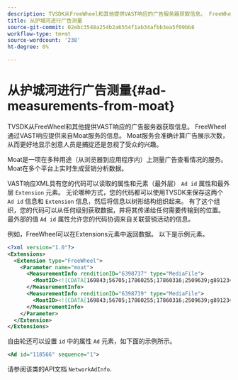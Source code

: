 ```yaml
---
description: TVSDK从FreeWheel和其他提供VAST响应的广告服务器获取信息。 FreeWheel通过VAST响应提供来自Moat服务的信息。 Moat服务会准确计算广告展示次数，从而更好地显示创意人员是捕捉还是忽视了受众的兴趣。
title: 从护城河进行广告测量
source-git-commit: 02ebc3548a254b2a6554f1ab34afbb3ea5f09bb8
workflow-type: tm+mt
source-wordcount: '238'
ht-degree: 0%

---
```


# 从护城河进行广告测量{#ad-measurements-from-moat}

TVSDK从FreeWheel和其他提供VAST响应的广告服务器获取信息。 FreeWheel通过VAST响应提供来自Moat服务的信息。 Moat服务会准确计算广告展示次数，从而更好地显示创意人员是捕捉还是忽视了受众的兴趣。

Moat是一项在多种用途（从浏览器到应用程序内）上测量广告查看情况的服务。 Moat在多个平台上实时生成营销分析数据。

VAST响应XML具有您的代码可以读取的属性和元素（最外层） `Ad id` 属性和最外层 `Extension` 元素。 无论哪种方式，您的代码都可以使用TVSDK来保存这两个 `Ad id` 信息和 `Extension` 信息，然后将信息以树形结构组织起来。 有了这个组织，您的代码可以从任何级别获取数据，并将其传递给任何需要传输到的位置。 最外部的值 `Ad id` 属性允许您的代码协调来自关联营销活动的信息。

例如，FreeWheel可以在Extensions元素中返回数据。 以下是示例元素。

```xml
<?xml version="1.0"?> 
<Extensions> 
  <Extension type="FreeWheel"> 
    <Parameter name="moat"> 
      <MeasurementInfo renditionID="6398737" type="MediaFile"> 
        <MoatID><![CDATA[169843;56705;17860255;17860316;2509639;g8912342;103311138;g436558;530633]]></MoatID> 
      </MeasurementInfo> 
      <MeasurementInfo renditionID="6398739" type="MediaFile"> 
        <MoatID><![CDATA[169843;56705;17860255;17860316;2509639;g8912342;103311138;g436558;530633]]></MoatID> 
      </MeasurementInfo> 
    </Parameter> 
  </Extension> 
</Extensions> 
```

自由轮还可以设置 `id` 中的属性 `Ad` 元素，如下面的示例所示。

```xml
<Ad id="118566" sequence="1">
```

请参阅该类的API文档 `NetworkAdInfo`.
